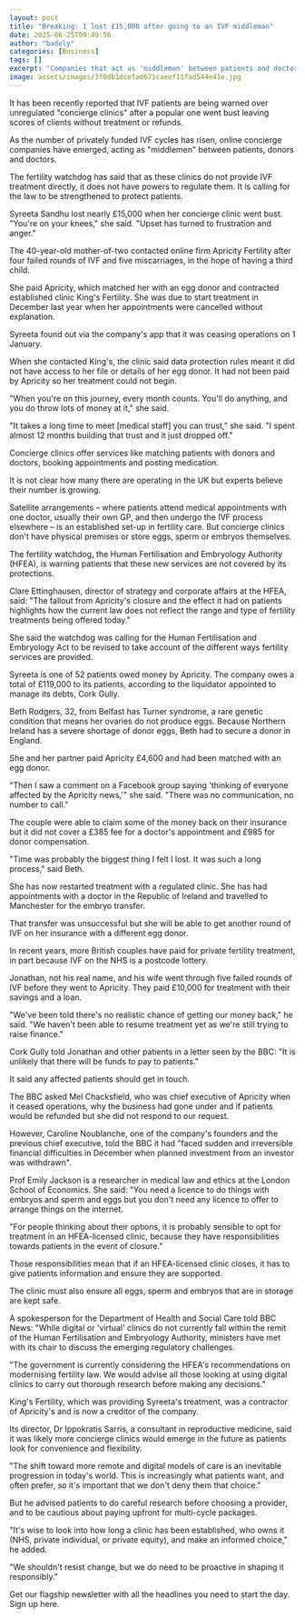 ```yaml
---
layout: post
title: "Breaking: I lost £15,000 after going to an IVF middleman"
date: 2025-06-25T09:49:56
author: "badely"
categories: [Business]
tags: []
excerpt: "Companies that act as 'middlemen' between patients and doctors are not regulated by the fertility watchdog."
image: assets/images/3f0db1dcefad671caeef11fad544e41e.jpg
---
```


It has been recently reported that IVF patients are being warned over unregulated "concierge clinics" after a popular one went bust leaving scores of clients without treatment or refunds.

As the number of privately funded IVF cycles has risen, online concierge companies have emerged, acting as "middlemen" between patients, donors and doctors.

The fertility watchdog has said that as these clinics do not provide IVF treatment directly, it does not have powers to regulate them. It is calling for the law to be strengthened to protect patients.

Syreeta Sandhu lost nearly £15,000 when her concierge clinic went bust. "You're on your knees," she said. "Upset has turned to frustration and anger."

The 40-year-old mother-of-two contacted online firm Apricity Fertility after four failed rounds of IVF and five miscarriages, in the hope of having a third child.

She paid Apricity, which matched her with an egg donor and contracted established clinic King's Fertility. She was due to start treatment in December last year when her appointments were cancelled without explanation.

Syreeta found out via the company's app that it was ceasing operations on 1 January.

When she contacted King's, the clinic said data protection rules meant it did not have access to her file or details of her egg donor. It had not been paid by Apricity so her treatment could not begin.

"When you're on this journey, every month counts. You'll do anything, and you do throw lots of money at it," she said.

"It takes a long time to meet [medical staff] you can trust," she said. "I spent almost 12 months building that trust and it just dropped off."

Concierge clinics offer services like matching patients with donors and doctors, booking appointments and posting medication.

It is not clear how many there are operating in the UK but experts believe their number is growing.

Satellite arrangements – where patients attend medical appointments with one doctor, usually their own GP, and then undergo the IVF process elsewhere – is an established set-up in fertility care. But concierge clinics don't have physical premises or store eggs, sperm or embryos themselves.

The fertility watchdog, the Human Fertilisation and Embryology Authority (HFEA), is warning patients that these new services are not covered by its protections.

Clare Ettinghausen, director of strategy and corporate affairs at the HFEA, said: "The fallout from Apricity's closure and the effect it had on patients highlights how the current law does not reflect the range and type of fertility treatments being offered today."

She said the watchdog was calling for the Human Fertilisation and Embryology Act to be revised to take account of the different ways fertility services are provided.

Syreeta is one of 52 patients owed money by Apricity. The company owes a total of £119,000 to its patients, according to the liquidator appointed to manage its debts, Cork Gully.

Beth Rodgers, 32, from Belfast has Turner syndrome, a rare genetic condition that means her ovaries do not produce eggs. Because Northern Ireland has a severe shortage of donor eggs, Beth had to secure a donor in England. 

She and her partner paid Apricity £4,600 and had been matched with an egg donor.

"Then I saw a comment on a Facebook group saying 'thinking of everyone affected by the Apricity news,'" she said. "There was no communication, no number to call."

The couple were able to claim some of the money back on their insurance but it did not cover a £385 fee for a doctor's appointment and £985 for donor compensation. 

"Time was probably the biggest thing I felt I lost. It was such a long process," said Beth.

She has now restarted treatment with a regulated clinic. She has had appointments with a doctor in the Republic of Ireland and travelled to Manchester for the embryo transfer. 

That transfer was unsuccessful but she will be able to get another round of IVF on her insurance with a different egg donor.

In recent years, more British couples have paid for private fertility treatment, in part because IVF on the NHS is a postcode lottery.

Jonathan, not his real name, and his wife went through five failed rounds of IVF before they went to Apricity. They paid £10,000 for treatment with their savings and a loan.

"We've been told there's no realistic chance of getting our money back," he said. "We haven't been able to resume treatment yet as we're still trying to raise finance."

Cork Gully told Jonathan and other patients in a letter seen by the BBC: "It is unlikely that there will be funds to pay to patients."

It said any affected patients should get in touch.

The BBC asked Mel Chacksfield, who was chief executive of Apricity when it ceased operations, why the business had gone under and if patients would be refunded but she did not respond to our request. 

However, Caroline Noublanche, one of the company's founders and the previous chief executive, told the BBC it had "faced sudden and irreversible financial difficulties in December when planned investment from an investor was withdrawn".

Prof Emily Jackson is a researcher in medical law and ethics at the London School of Economics. She said: "You need a licence to do things with embryos and sperm and eggs but you don't need any licence to offer to arrange things on the internet. 

"For people thinking about their options, it is probably sensible to opt for treatment in an HFEA-licensed clinic, because they have responsibilities towards patients in the event of closure."

Those responsibilities mean that if an HFEA-licensed clinic closes, it has to give patients information and ensure they are supported. 

The clinic must also ensure all eggs, sperm and embryos that are in storage are kept safe.

A spokesperson for the Department of Health and Social Care told BBC News: "While digital or 'virtual' clinics do not currently fall within the remit of the Human Fertilisation and Embryology Authority, ministers have met with its chair to discuss the emerging regulatory challenges.

"The government is currently considering the HFEA's recommendations on modernising fertility law. We would advise all those looking at using digital clinics to carry out thorough research before making any decisions."

King's Fertility, which was providing Syreeta's treatment, was a contractor of Apricity's and is now a creditor of the company.

Its director, Dr Ippokratis Sarris, a consultant in reproductive medicine, said it was likely more concierge clinics would emerge in the future as patients look for convenience and flexibility.

"The shift toward more remote and digital models of care is an inevitable progression in today's world. This is increasingly what patients want, and often prefer, so it's important that we don't deny them that choice."

But he advised patients to do careful research before choosing a provider, and to be cautious about paying upfront for multi-cycle packages.

"It's wise to look into how long a clinic has been established, who owns it (NHS, private individual, or private equity), and make an informed choice," he added.

"We shouldn't resist change, but we do need to be proactive in shaping it responsibly."

Get our flagship newsletter with all the headlines you need to start the day. Sign up here.

